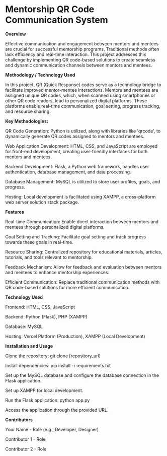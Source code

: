 # Mentorship QR Code Communication System


**Overview**

Effective communication and engagement between mentors and mentees are crucial for successful mentorship programs. Traditional methods often lack efficiency and real-time interaction. This project addresses this challenge by implementing QR code-based solutions to create seamless and dynamic communication channels between mentors and mentees.


**Methodology / Technology Used**

In this project, QR (Quick Response) codes serve as a technology bridge to facilitate improved mentor-mentee interactions. Mentors and mentees are assigned unique QR codes, which, when scanned using smartphones or other QR code readers, lead to personalized digital platforms. These platforms enable real-time communication, goal setting, progress tracking, and resource sharing.


**Key Methodologies:**

QR Code Generation: Python is utilized, along with libraries like 'qrcode', to dynamically generate QR codes assigned to mentors and mentees.

Web Application Development: HTML, CSS, and JavaScript are employed for front-end development, creating user-friendly interfaces for both mentors and mentees.

Backend Development: Flask, a Python web framework, handles user authentication, database management, and data processing.

Database Management: MySQL is utilized to store user profiles, goals, and progress.

Hosting: Local development is facilitated using XAMPP, a cross-platform web server solution stack package.


**Features**

Real-time Communication: Enable direct interaction between mentors and mentees through personalized digital platforms.

Goal Setting and Tracking: Facilitate goal setting and track progress towards these goals in real-time.

Resource Sharing: Centralized repository for educational materials, articles, tutorials, and tools relevant to mentorship.

Feedback Mechanism: Allow for feedback and evaluation between mentors and mentees to enhance mentorship experiences.

Efficient Communication: Replace traditional communication methods with QR code-based solutions for more efficient communication.


**Technology Used**

Frontend: HTML, CSS, JavaScript

Backend: Python (Flask), PHP (XAMPP)

Database: MySQL

Hosting: Vercel Platform (Production), XAMPP (Local Development)


**Installation and Usage**

Clone the repository: git clone [repository_url]

Install dependencies: pip install -r requirements.txt

Set up the MySQL database and configure the database connection in the Flask application.

Set up XAMPP for local development.

Run the Flask application: python app.py

Access the application through the provided URL.


**Contributors**

Your Name - Role (e.g., Developer, Designer)

Contributor 1 - Role

Contributor 2 - Role
